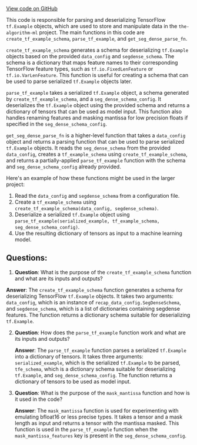 [View code on GitHub](https://github.com/twitter/the-algorithm-ml/blob/master/projects/home/recap/data/tfe_parsing.py)

This code is responsible for parsing and deserializing TensorFlow `tf.Example` objects, which are used to store and manipulate data in the `the-algorithm-ml` project. The main functions in this code are `create_tf_example_schema`, `parse_tf_example`, and `get_seg_dense_parse_fn`.

`create_tf_example_schema` generates a schema for deserializing `tf.Example` objects based on the provided `data_config` and `segdense_schema`. The schema is a dictionary that maps feature names to their corresponding TensorFlow feature types, such as `tf.io.FixedLenFeature` or `tf.io.VarLenFeature`. This function is useful for creating a schema that can be used to parse serialized `tf.Example` objects later.

`parse_tf_example` takes a serialized `tf.Example` object, a schema generated by `create_tf_example_schema`, and a `seg_dense_schema_config`. It deserializes the `tf.Example` object using the provided schema and returns a dictionary of tensors that can be used as model input. This function also handles renaming features and masking mantissa for low precision floats if specified in the `seg_dense_schema_config`.

`get_seg_dense_parse_fn` is a higher-level function that takes a `data_config` object and returns a parsing function that can be used to parse serialized `tf.Example` objects. It reads the `seg_dense_schema` from the provided `data_config`, creates a `tf_example_schema` using `create_tf_example_schema`, and returns a partially-applied `parse_tf_example` function with the schema and `seg_dense_schema_config` already provided.

Here's an example of how these functions might be used in the larger project:

1. Read the `data_config` and `segdense_schema` from a configuration file.
2. Create a `tf_example_schema` using `create_tf_example_schema(data_config, segdense_schema)`.
3. Deserialize a serialized `tf.Example` object using `parse_tf_example(serialized_example, tf_example_schema, seg_dense_schema_config)`.
4. Use the resulting dictionary of tensors as input to a machine learning model.
## Questions: 
 1. **Question**: What is the purpose of the `create_tf_example_schema` function and what are its inputs and outputs?

   **Answer**: The `create_tf_example_schema` function generates a schema for deserializing TensorFlow `tf.Example` objects. It takes two arguments: `data_config`, which is an instance of `recap_data_config.SegDenseSchema`, and `segdense_schema`, which is a list of dictionaries containing segdense features. The function returns a dictionary schema suitable for deserializing `tf.Example`.

2. **Question**: How does the `parse_tf_example` function work and what are its inputs and outputs?

   **Answer**: The `parse_tf_example` function parses a serialized `tf.Example` into a dictionary of tensors. It takes three arguments: `serialized_example`, which is the serialized `tf.Example` to be parsed, `tfe_schema`, which is a dictionary schema suitable for deserializing `tf.Example`, and `seg_dense_schema_config`. The function returns a dictionary of tensors to be used as model input.

3. **Question**: What is the purpose of the `mask_mantissa` function and how is it used in the code?

   **Answer**: The `mask_mantissa` function is used for experimenting with emulating bfloat16 or less precise types. It takes a tensor and a mask length as input and returns a tensor with the mantissa masked. This function is used in the `parse_tf_example` function when the `mask_mantissa_features` key is present in the `seg_dense_schema_config`.